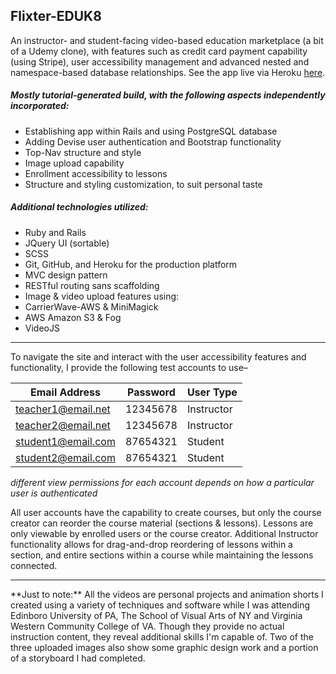 ## Flixter-EDUK8

An instructor- and student-facing video-based education marketplace (a bit of a Udemy clone), with features such as credit card payment capability (using Stripe), user accessibility management and advanced nested and namespace-based database relationships. See the app live via Heroku [here](https://se-flixter-eduk8.herokuapp.com).

##### Mostly tutorial-generated build, with the following aspects independently incorporated:  
* Establishing app within Rails and using PostgreSQL database
* Adding Devise user authentication and Bootstrap functionality
* Top-Nav structure and style
* Image upload capability
* Enrollment accessibility to lessons
* Structure and styling customization, to suit personal taste

##### Additional technologies utilized:  
* Ruby and Rails
* JQuery UI (sortable)
* SCSS
* Git, GitHub, and Heroku for the production platform
* MVC design pattern
* RESTful routing sans scaffolding
* Image & video upload features using:
 * CarrierWave-AWS & MiniMagick
 * AWS Amazon S3 & Fog
 * VideoJS

<hr />
To navigate the site and interact with the user accessibility features and functionality, I provide the following test accounts to use–

Email Address | Password | User Type       
----- | -------- | -----
teacher1@email.net | 12345678 | Instructor 
teacher2@email.net | 12345678 | Instructor 
student1@email.com | 87654321 | Student    
student2@email.com | 87654321 | Student    
_different view permissions for each account depends on how a particular user is authenticated_

All user accounts have the capability to create courses, but only the course creator can reorder the course material (sections & lessons). Lessons are only viewable by enrolled users or the course creator. Additional Instructor functionality allows for drag-and-drop reordering of lessons within a section, and entire sections within a course while maintaining the lessons connected.
<hr />
**Just to note:** All the videos are personal projects and animation shorts I created using a variety of techniques and software while I was attending Edinboro University of PA, The School of Visual Arts of NY and Virginia Western Community College of VA. Though they provide no actual instruction content, they reveal additional skills I'm capable of. Two of the three uploaded images also show some graphic design work and a portion of a storyboard I had completed. 

